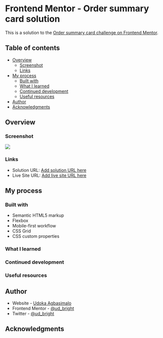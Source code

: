 # Frontend Mentor - Order summary card solution

This is a solution to the [Order summary card challenge on Frontend Mentor](https://www.frontendmentor.io/challenges/order-summary-component-QlPmajDUj).

## Table of contents

- [Overview](#overview)
  - [Screenshot](#screenshot)
  - [Links](#links)
- [My process](#my-process)
  - [Built with](#built-with)
  - [What I learned](#what-i-learned)
  - [Continued development](#continued-development)
  - [Useful resources](#useful-resources)
- [Author](#author)
- [Acknowledgments](#acknowledgments)

## Overview

### Screenshot

![](./screenshot/desktop-view.png) [](./screenshot/mobile-view.png)

### Links

- Solution URL: [Add solution URL here](https://your-solution-url.com)
- Live Site URL: [Add live site URL here](https://your-live-site-url.com)

## My process

### Built with

- Semantic HTML5 markup
- Flexbox
- Mobile-first workflow
- CSS Grid
- CSS custom properties

### What I learned

### Continued development

### Useful resources

## Author

- Website - [Udoka Agbasimalo](https://www.your-site.com)
- Frontend Mentor - [@ud_bright](https://www.frontendmentor.io/profile/yourusername)
- Twitter - [@ud_bright](https://www.twitter.com/yourusername)

## Acknowledgments

